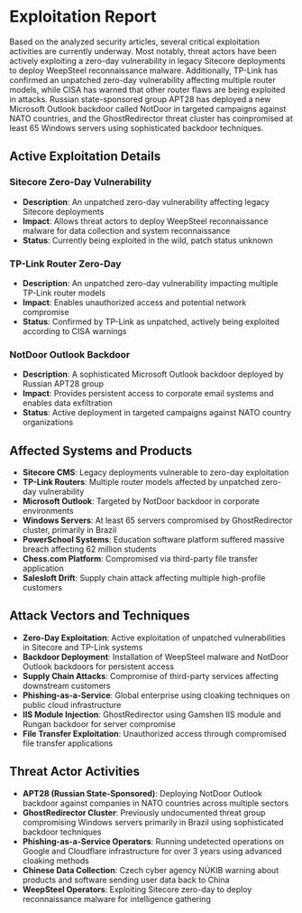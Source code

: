 # Exploitation Report

Based on the analyzed security articles, several critical exploitation activities are currently underway. Most notably, threat actors have been actively exploiting a zero-day vulnerability in legacy Sitecore deployments to deploy WeepSteel reconnaissance malware. Additionally, TP-Link has confirmed an unpatched zero-day vulnerability affecting multiple router models, while CISA has warned that other router flaws are being exploited in attacks. Russian state-sponsored group APT28 has deployed a new Microsoft Outlook backdoor called NotDoor in targeted campaigns against NATO countries, and the GhostRedirector threat cluster has compromised at least 65 Windows servers using sophisticated backdoor techniques.

## Active Exploitation Details

### Sitecore Zero-Day Vulnerability
- **Description**: An unpatched zero-day vulnerability affecting legacy Sitecore deployments
- **Impact**: Allows threat actors to deploy WeepSteel reconnaissance malware for data collection and system reconnaissance
- **Status**: Currently being exploited in the wild, patch status unknown

### TP-Link Router Zero-Day
- **Description**: An unpatched zero-day vulnerability impacting multiple TP-Link router models
- **Impact**: Enables unauthorized access and potential network compromise
- **Status**: Confirmed by TP-Link as unpatched, actively being exploited according to CISA warnings

### NotDoor Outlook Backdoor
- **Description**: A sophisticated Microsoft Outlook backdoor deployed by Russian APT28 group
- **Impact**: Provides persistent access to corporate email systems and enables data exfiltration
- **Status**: Active deployment in targeted campaigns against NATO country organizations

## Affected Systems and Products

- **Sitecore CMS**: Legacy deployments vulnerable to zero-day exploitation
- **TP-Link Routers**: Multiple router models affected by unpatched zero-day vulnerability
- **Microsoft Outlook**: Targeted by NotDoor backdoor in corporate environments
- **Windows Servers**: At least 65 servers compromised by GhostRedirector cluster, primarily in Brazil
- **PowerSchool Systems**: Education software platform suffered massive breach affecting 62 million students
- **Chess.com Platform**: Compromised via third-party file transfer application
- **Salesloft Drift**: Supply chain attack affecting multiple high-profile customers

## Attack Vectors and Techniques

- **Zero-Day Exploitation**: Active exploitation of unpatched vulnerabilities in Sitecore and TP-Link systems
- **Backdoor Deployment**: Installation of WeepSteel malware and NotDoor Outlook backdoors for persistent access
- **Supply Chain Attacks**: Compromise of third-party services affecting downstream customers
- **Phishing-as-a-Service**: Global enterprise using cloaking techniques on public cloud infrastructure
- **IIS Module Injection**: GhostRedirector using Gamshen IIS module and Rungan backdoor for server compromise
- **File Transfer Exploitation**: Unauthorized access through compromised file transfer applications

## Threat Actor Activities

- **APT28 (Russian State-Sponsored)**: Deploying NotDoor Outlook backdoor against companies in NATO countries across multiple sectors
- **GhostRedirector Cluster**: Previously undocumented threat group compromising Windows servers primarily in Brazil using sophisticated backdoor techniques
- **Phishing-as-a-Service Operators**: Running undetected operations on Google and Cloudflare infrastructure for over 3 years using advanced cloaking methods
- **Chinese Data Collection**: Czech cyber agency NÚKIB warning about products and software sending user data back to China
- **WeepSteel Operators**: Exploiting Sitecore zero-day to deploy reconnaissance malware for intelligence gathering